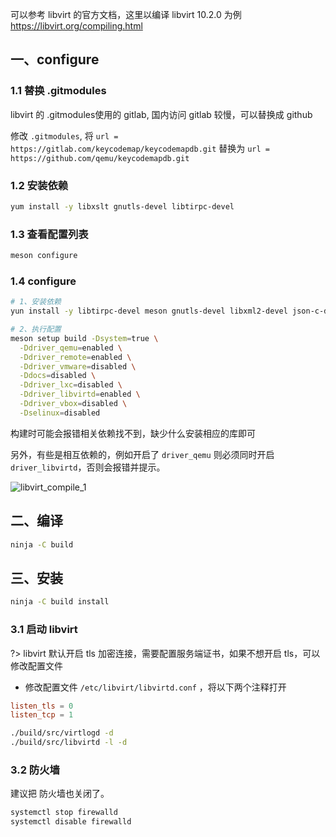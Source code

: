 可以参考 libvirt 的官方文档，这里以编译 libvirt 10.2.0 为例
https://libvirt.org/compiling.html

##  一、configure

### 1.1 替换 .gitmodules

libvirt 的 .gitmodules使用的 gitlab, 国内访问 gitlab 较慢，可以替换成 github

修改 `.gitmodules`, 将 `url = https://gitlab.com/keycodemap/keycodemapdb.git` 替换为 `url = https://github.com/qemu/keycodemapdb.git`

### 1.2 安装依赖

```bash
yum install -y libxslt gnutls-devel libtirpc-devel
```

### 1.3 查看配置列表

```bash
meson configure
```

### 1.4 configure

```bash
# 1、安装依赖
yun install -y libtirpc-devel meson gnutls-devel libxml2-devel json-c-devel libnl3-devel

# 2、执行配置
meson setup build -Dsystem=true \
  -Ddriver_qemu=enabled \
  -Ddriver_remote=enabled \
  -Ddriver_vmware=disabled \
  -Ddocs=disabled \
  -Ddriver_lxc=disabled \
  -Ddriver_libvirtd=enabled \
  -Ddriver_vbox=disabled \
  -Dselinux=disabled
```

构建时可能会报错相关依赖找不到，缺少什么安装相应的库即可

另外，有些是相互依赖的，例如开启了 `driver_qemu` 则必须同时开启 `driver_libvirtd`，否则会报错并提示。


![libvirt_compile_1](https://docs-1259157567.cos.ap-nanjing.myqcloud.com/docs/libvirt_compile_1.png)

## 二、编译

```bash
ninja -C build
```

## 三、安装

```bash
ninja -C build install
```

### 3.1 启动 libvirt

?> libvirt 默认开启 tls 加密连接，需要配置服务端证书，如果不想开启 tls，可以修改配置文件


- 修改配置文件 `/etc/libvirt/libvirtd.conf` ，将以下两个注释打开

```conf
listen_tls = 0
listen_tcp = 1
```
```bash
./build/src/virtlogd -d
./build/src/libvirtd -l -d
```

### 3.2 防火墙

建议把 防火墙也关闭了。

```bash
systemctl stop firewalld
systemctl disable firewalld
```

